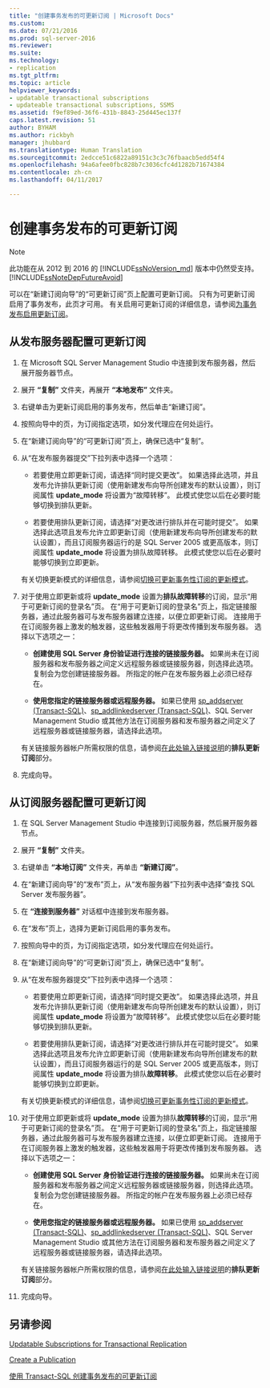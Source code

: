 ```yaml
---
title: "创建事务发布的可更新订阅 | Microsoft Docs"
ms.custom: 
ms.date: 07/21/2016
ms.prod: sql-server-2016
ms.reviewer: 
ms.suite: 
ms.technology:
- replication
ms.tgt_pltfrm: 
ms.topic: article
helpviewer_keywords:
- updatable transactional subscriptions
- updateable transactional subscriptions, SSMS
ms.assetid: f9ef89ed-36f6-431b-8843-25d445ec137f
caps.latest.revision: 51
author: BYHAM
ms.author: rickbyh
manager: jhubbard
ms.translationtype: Human Translation
ms.sourcegitcommit: 2edcce51c6822a89151c3c3c76fbaacb5edd54f4
ms.openlocfilehash: 94a6afee0fbc828b7c3036cfc4d1282b71674384
ms.contentlocale: zh-cn
ms.lasthandoff: 04/11/2017

---
```

# <a name="create-an-updatable-subscription-to-a-transactional-publication"></a>创建事务发布的可更新订阅

> [!NOTE]  
>  此功能在从 2012 到 2016 的 [!INCLUDE[ssNoVersion_md](../../../includes/ssnoversion-md.md)] 版本中仍然受支持。  [!INCLUDE[ssNoteDepFutureAvoid](../../../includes/ssnotedepfutureavoid-md.md)]  
 
可以在“新建订阅向导”的“可更新订阅”页上配置可更新订阅。 只有为可更新订阅启用了事务发布，此页才可用。 有关启用可更新订阅的详细信息，请参阅[为事务发布启用更新订阅](../../../relational-databases/replication/publish/enable-updating-subscriptions-for-transactional-publications.md)。   
  
## <a name="to-configure-an-updatable-subscription-from-the-publisher"></a>从发布服务器配置可更新订阅  

1. 在 Microsoft SQL Server Management Studio 中连接到发布服务器，然后展开服务器节点。

2. 展开 **“复制”** 文件夹，再展开 **“本地发布”** 文件夹。

3. 右键单击为更新订阅启用的事务发布，然后单击“新建订阅”。

4. 按照向导中的页，为订阅指定选项，如分发代理应在何处运行。

5. 在“新建订阅向导”的“可更新订阅”页上，确保已选中“复制”。

6. 从“在发布服务器提交”下拉列表中选择一个选项：

    * 若要使用立即更新订阅，请选择“同时提交更改”。 如果选择此选项，并且发布允许排队更新订阅（使用新建发布向导所创建发布的默认设置），则订阅属性 **update_mode** 将设置为“故障转移”。 此模式使您以后在必要时能够切换到排队更新。

    * 若要使用排队更新订阅，请选择“对更改进行排队并在可能时提交”。 如果选择此选项且发布允许立即更新订阅（使用新建发布向导所创建发布的默认设置），而且订阅服务器运行的是 SQL Server 2005 或更高版本，则订阅属性 **update_mode** 将设置为排队故障转移。 此模式使您以后在必要时能够切换到立即更新。

    有关切换更新模式的详细信息，请参阅[切换可更新事务性订阅的更新模式](../../../relational-databases/replication/administration/switch-between-update-modes-for-an-updatable-transactional-subscription.md)。

7. 对于使用立即更新或将 **update_mode** 设置为**排队故障转移**的订阅，显示“用于可更新订阅的登录名”页。 在“用于可更新订阅的登录名”页上，指定链接服务器，通过此服务器可与发布服务器建立连接，以便立即更新订阅。 连接用于在订阅服务器上激发的触发器，这些触发器用于将更改传播到发布服务器。 选择以下选项之一：

    * **创建使用 SQL Server 身份验证进行连接的链接服务器。** 如果尚未在订阅服务器和发布服务器之间定义远程服务器或链接服务器，则选择此选项。 复制会为您创建链接服务器。 所指定的帐户在发布服务器上必须已经存在。

    * **使用您指定的链接服务器或远程服务器。** 如果已使用 [sp_addserver (Transact-SQL)](../../../relational-databases/system-stored-procedures/sp-addserver-transact-sql.md)、[sp_addlinkedserver (Transact-SQL)](../../../relational-databases/system-stored-procedures/sp-addlinkedserver-transact-sql.md)、SQL Server Management Studio 或其他方法在订阅服务器和发布服务器之间定义了远程服务器或链接服务器，请选择此选项。

    有关链接服务器帐户所需权限的信息，请参阅[在此处输入链接说明](../../../relational-databases/replication/security/secure-the-subscriber.md)的**排队更新订阅**部分。

8. 完成向导。

## <a name="to-configure-an-updatable-subscription-from-the-subscriber"></a>从订阅服务器配置可更新订阅


1. 在 SQL Server Management Studio 中连接到订阅服务器，然后展开服务器节点。

2. 展开 **“复制”** 文件夹。

3. 右键单击 **“本地订阅”** 文件夹，再单击 **“新建订阅”**。

4. 在“新建订阅向导”的“发布”页上，从“发布服务器”下拉列表中选择“查找 SQL Server 发布服务器”。

5. 在 **“连接到服务器”** 对话框中连接到发布服务器。

6. 在“发布”页上，选择为更新订阅启用的事务发布。

7. 按照向导中的页，为订阅指定选项，如分发代理应在何处运行。

8. 在“新建订阅向导”的“可更新订阅”页上，确保已选中“复制”。

9. 从“在发布服务器提交”下拉列表中选择一个选项：

    * 若要使用立即更新订阅，请选择“同时提交更改”。 如果选择此选项，并且发布允许排队更新订阅（使用新建发布向导所创建发布的默认设置），则订阅属性 **update_mode** 将设置为“故障转移”。 此模式使您以后在必要时能够切换到排队更新。

    * 若要使用排队更新订阅，请选择“对更改进行排队并在可能时提交”。 如果选择此选项且发布允许立即更新订阅（使用新建发布向导所创建发布的默认设置），而且订阅服务器运行的是 SQL Server 2005 或更高版本，则订阅属性 **update_mode** 将设置为排队**故障转移**。 此模式使您以后在必要时能够切换到立即更新。

    有关切换更新模式的详细信息，请参阅[切换可更新事务性订阅的更新模式](../../../relational-databases/replication/administration/switch-between-update-modes-for-an-updatable-transactional-subscription.md)。

10. 对于使用立即更新或将 **update_mode** 设置为排队**故障转移**的订阅，显示“用于可更新订阅的登录名”页。 在“用于可更新订阅的登录名”页上，指定链接服务器，通过此服务器可与发布服务器建立连接，以便立即更新订阅。 连接用于在订阅服务器上激发的触发器，这些触发器用于将更改传播到发布服务器。 选择以下选项之一：

    * **创建使用 SQL Server 身份验证进行连接的链接服务器。** 如果尚未在订阅服务器和发布服务器之间定义远程服务器或链接服务器，则选择此选项。 复制会为您创建链接服务器。 所指定的帐户在发布服务器上必须已经存在。

    * **使用您指定的链接服务器或远程服务器。** 如果已使用 [sp_addserver (Transact-SQL)](../../../relational-databases/system-stored-procedures/sp-addserver-transact-sql.md)、[sp_addlinkedserver (Transact-SQL)](../../../relational-databases/system-stored-procedures/sp-addlinkedserver-transact-sql.md)、SQL Server Management Studio 或其他方法在订阅服务器和发布服务器之间定义了远程服务器或链接服务器，请选择此选项。

    有关链接服务器帐户所需权限的信息，请参阅[在此处输入链接说明](../../../relational-databases/replication/security/secure-the-subscriber.md)的**排队更新订阅**部分。

11. 完成向导。

## <a name="see-also"></a>另请参阅

[Updatable Subscriptions for Transactional Replication](../../../relational-databases/replication/transactional/updatable-subscriptions-for-transactional-replication.md)

[Create a Publication](../../../relational-databases/replication/publish/create-a-publication.md)

[使用 Transact-SQL 创建事务发布的可更新订阅](../../../relational-databases/replication/publish/create-updatable-subscription-to-transactional-publication.md) 


